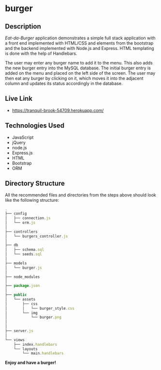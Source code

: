 # burger

## Description

*Eat-da-Burger* application demonstrates a simple full stack application with a front end implemented with HTML/CSS and elements from the bootstrap and the backend implemented with Node.js and Express. HTML templating is done with the help of Handlebars.

The user may enter any burger name to add it to the menu. This also adds the new burger entry into the MySQL database. The initial burger entry is added on the menu and placed on the left side of the screen. The user may then eat any burger by clicking on it, which moves it into the adjacent column and updates its status accordingly in the database.

## Live Link
 - https://tranquil-brook-54709.herokuapp.com/

## Technologies Used

- JavaScript
- jQuery
- node.js
- Express.js
- HTML
- Bootstrap
- ORM

## Directory Structure

All the recommended files and directories from the steps above should look like the following structure:

```js
.
├── config
│   ├── connection.js
│   └── orm.js
│ 
├── controllers
│   └── burgers_controller.js
│
├── db
│   ├── schema.sql
│   └── seeds.sql
│
├── models
│   └── burger.js
│ 
├── node_modules
│ 
├── package.json
│
├── public
│   └── assets
│       ├── css
│       │   └── burger_style.css
│       └── img
│           └── burger.png
│   
│
├── server.js
│
└── views
    ├── index.handlebars
    └── layouts
        └── main.handlebars
```


**Enjoy and have a burger!**
